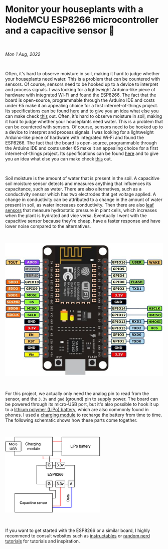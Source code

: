 # Monitor your houseplants with a NodeMCU ESP8266 microcontroller and a capacitive sensor 🌱

&nbsp;

_Mon 1 Aug, 2022_

&nbsp;

Often, it's hard to observe moisture in soil, making it hard to judge whether your houseplants need water. This is a problem that can be countered with sensors. Of course, sensors need to be hooked up to a device to interpret and process signals. I was looking for a lightweight Arduino-like piece of hardware with integrated Wi-Fi and found the ESP8266. The fact that the board is open-source, programmable through the Arduino IDE and costs under €5 make it an appealing choice for a first internet-of-things project. Its specifications can be found [here](https://components101.com/development-boards/nodemcu-esp8266-pinout-features-and-datasheet#:~:text=NodeMCU%20is%20an%20open%2Dsource,on%20the%20ESP%2D12%20module.) and to give you an idea what else you can make check [this](https://randomnerdtutorials.com/projects-esp8266/) out.
Often, it's hard to observe moisture in soil, making it hard to judge whether your houseplants need water. This is a problem that can be countered with sensors. Of course, sensors need to be hooked up to a device to interpret and process signals. I was looking for a lightweight Arduino-like piece of hardware with integrated Wi-Fi and found the ESP8266. The fact that the board is open-source, programmable through the Arduino IDE and costs under €5 make it an appealing choice for a first internet-of-things project. Its specifications can be found [here](https://components101.com/development-boards/nodemcu-esp8266-pinout-features-and-datasheet#:~:text=NodeMCU%20is%20an%20open%2Dsource,on%20the%20ESP%2D12%20module.) and to give you an idea what else you can make check [this](https://randomnerdtutorials.com/projects-esp8266/) out.

&nbsp;

Soil moisture is the amount of water that is present in the soil. A capacitive soil moisture sensor detects and measures anything that influences its capacitance, such as water. There are also alternatives, such as a conductivity sensor which has two electrodes that get voltage applied. A change in conductivity can be attributed to a change in the amount of water present in soil, as water increases conductivity. Then there are also [leaf sensors](https://en.wikipedia.org/wiki/Leaf_sensor#:~:text=A%20leaf%20sensor%20is%20a,moisture%20level%20in%20plant%20leaves.) that measure hydrostatic pressure in plant cells, which increases when the plant is hydrated and vice versa. Eventually I went with the capacitive sensor because they're cheap, have a faster response and have lower noise compared to the alternatives.

&nbsp;

![ESP8266 pinout](../images/esp8266-pinout.jpeg)

&nbsp;

For this project, we actually only need the analog pin to read from the sensor, and the `3.3v` and `gnd` (ground) pin to supply power. The board can be powered through its micro-USB port, but it's also possible to hook it up to a [lithium polymer (LiPo) battery](https://www.aliexpress.com/w/wholesale-lipo-battery.html), which are also commonly found in phones. I used a [charging module](https://www.aliexpress.com/w/wholesale-arduino-battery-charger-module.html) to recharge the battery from time to time. The following schematic shows how these parts come together.

&nbsp;

![Schematic](../images/soilmoisturemeter-diagram.png)

&nbsp;

If you want to get started with the ESP8266 or a similar board, I highly recommend to consult websites such as [instructables](https://www.instructables.com) or [random nerd tutorials](https://randomnerdtutorials.com/) for tutorials and inspiration.
